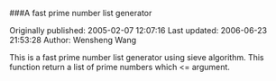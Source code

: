 ###A fast prime number list generator

Originally published: 2005-02-07 12:07:16
Last updated: 2006-06-23 21:53:28
Author: Wensheng Wang

This is a fast prime number list generator using sieve algorithm. This function return a list of prime numbers which <= argument.
